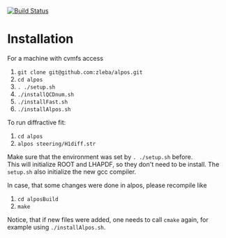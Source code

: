 [![Build Status](https://travis-ci.org/zleba/alpos.svg?branch=master)](https://travis-ci.org/zleba/alpos)

# Installation
For a machine with cvmfs access 
1. `git clone git@github.com:zleba/alpos.git`
2. `cd alpos`
3. `. ./setup.sh`
4. `./installQCDnum.sh`
5. `./installFast.sh`
6. `./installAlpos.sh`

To run diffractive fit:
1. `cd alpos`
2. `alpos steering/H1diff.str`

Make sure that the environment was set by `. ./setup.sh` before.  
This will initialize ROOT and LHAPDF, so they don't need to be install.
The `setup.sh` also initialize the new gcc compiler.

In case, that some changes were done in alpos, please recompile like
1. `cd alposBuild`
2. `make`

Notice, that if new files were added, one needs to call `cmake` again, for example using `./installAlpos.sh`.
